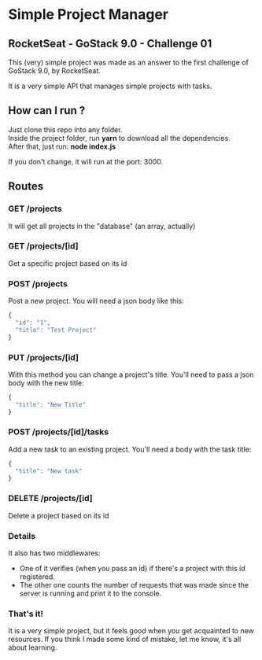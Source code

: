 # Simple Project Manager

## RocketSeat - GoStack 9.0 - Challenge 01

This (very) simple project was made as an answer to the first challenge of GoStack 9.0, by RocketSeat.

It is a very simple API that manages simple projects with tasks.

## How can I run ?

Just clone this repo into any folder.\
Inside the project folder, run **yarn** to download all the dependencies.\
After that, just run: **node index.js**

If you don't change, it will run at the port: 3000.

## Routes

### GET /projects
It will get all projects in the "database" (an array, actually)

### GET /projects/[id]
Get a specific project based on its id

### POST /projects
Post a new project. You will need a json body like this:
```javascript
{
  "id": "1",
  "title": "Test Project"
}
```
### PUT /projects/[id]
With this method you can change a project's title.
You'll need to pass a json body with the new title:

```javascript
{
  "title": "New Title"
}

```
### POST /projects/[id]/tasks
Add a new task to an existing project.
You'll need a body with the task title:
```javascript
{
  "title": "New task"
}
```

### DELETE /projects/[id]
Delete a project based on its id

### Details

It also has two middlewares:

- One of it verifies (when you pass an id) if there's a project with this id registered.
- The other one counts the number of requests that was made since the server is running and print it to the console.

### That's it!

It is a very simple project, but it feels good when you get acquainted to new resources.
If you think I made some kind of mistake, let me know, it's all about learning.
